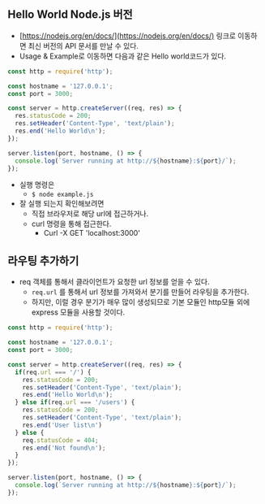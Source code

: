 ## Hello World Node.js 버전

  

* [https://nodejs.org/en/docs/](https://nodejs.org/en/docs/) 링크로 이동하면 최신 버전의 API 문서를 만날 수 있다.
* Usage & Example로 이동하면 다음과 같은 Hello world코드가 있다.

```javascript
const http = require('http');

const hostname = '127.0.0.1';
const port = 3000;

const server = http.createServer((req, res) => {
  res.statusCode = 200;
  res.setHeader('Content-Type', 'text/plain');
  res.end('Hello World\n');
});

server.listen(port, hostname, () => {
  console.log(`Server running at http://${hostname}:${port}/`);
});
```

* 실행 명령은 
  * `$ node example.js`
* 잘 실행 되는지 확인해보려면
  * 직접 브라우저로 해당 url에 접근하거나.
  * curl 명령을 통해 접근한다.
    * Curl -X GET 'localhost:3000'

  

## 라우팅 추가하기

* req 객체를 통해서 클라이언트가 요청한 url 정보를 얻을 수 있다.
  * `req.url` 를 통해서 url 정보를 가져와서 분기를 만들어 라우팅을 추가한다.
  * 하지만, 이럴 경우 분기가 매우 많이 생성되므로 기본 모듈인 http모듈 외에 express 모듈을 사용할 것이다.

```javascript
const http = require('http');

const hostname = '127.0.0.1';
const port = 3000;

const server = http.createServer((req, res) => {
  if(req.url === '/') {
    res.statusCode = 200;
    res.setHeader('Content-Type', 'text/plain');
    res.end('Hello World\n');
  } else if(req.url === '/users') {
    res.statusCode = 200;
    res.setHeader('Content-Type', 'text/plain');
    res.end('User list\n')
  } else {
    req.statusCode = 404;
    res.end('Not found\n');
  }
});

server.listen(port, hostname, () => {
  console.log(`Server running at http://${hostname}:${port}/`);
});
```